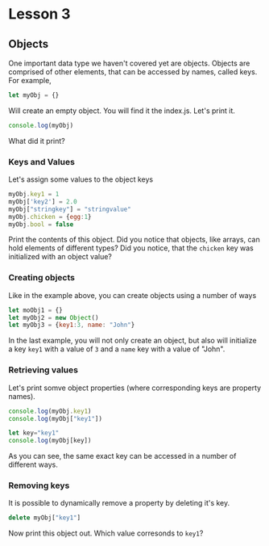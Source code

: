 # Lesson 3

## Objects

One important data type we haven't covered yet are objects. Objects are comprised of other elements, that can be accessed by names, called keys. For example,

```js
let myObj = {}
```

Will create an empty object. You will find it the index.js. Let's print it.

```js
console.log(myObj)
```

What did it print?

### Keys and Values

Let's assign some values to the object keys

```js
myObj.key1 = 1
myObj['key2'] = 2.0
myObj["stringkey"] = "stringvalue"
myObj.chicken = {egg:1}
myObj.bool = false
```

Print the contents of this object. Did you notice that objects, like arrays, can hold elements of different types? Did you notice, that the `chicken` key was initialized with an object value?

### Creating objects

Like in the example above, you can create objects using a number of ways
```js
let moObj1 = {}
let myObj2 = new Object()
let myObj3 = {key1:3, name: "John"}
```

In the last example, you will not only create an object, but also will initialize a key `key1` with a value of `3` and a `name` key with a value of "John".

### Retrieving values

Let's print somve object properties (where corresponding keys are property names).

```js
console.log(myObj.key1)
console.log(myObj["key1"])

let key="key1"
console.log(myObj[key])
```

As you can see, the same exact key can be accessed in a number of different ways.

### Removing keys

It is possible to dynamically remove a property by deleting it's key.

```js
delete myObj["key1"]
```

Now print this object out. Which value corresonds to `key1`?

